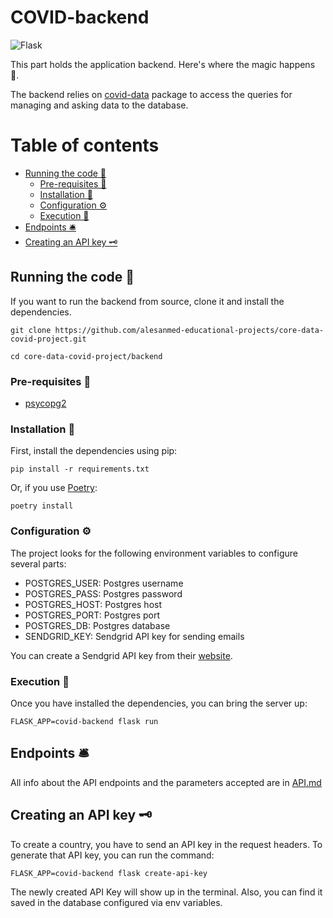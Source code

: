 # COVID-backend
![Flask](https://img.shields.io/badge/flask-%23000.svg?style=for-the-badge&logo=flask&logoColor=white)

This part holds the application backend. Here's where the magic happens 🏀.

The backend relies on [covid-data](https://pypi.org/project/covid-data/) package to access the queries for managing and asking data to the database.

# Table of contents

- [Running the code 🚂](#running-code)
  - [Pre-requisites 🛒](#pre-reqs)
  - [Installation 🎢](#installing)
  - [Configuration ⚙](#configuring)
  - [Execution 🎯](#running)
- [Endpoints 🛎](#endpoints)
- [Creating an API key 🗝](#api-key)

## Running the code 🚂 <a name="running-code"></a>

If you want to run the backend from source, clone it and install the dependencies.

```
git clone https://github.com/alesanmed-educational-projects/core-data-covid-project.git

cd core-data-covid-project/backend
```

### Pre-requisites 🛒 <a name="pre-reqs"></a>

- [psycopg2](https://www.psycopg.org/install/)

### Installation 🎢 <a name="installing"></a>

First, install the dependencies using pip:

```
pip install -r requirements.txt
```

Or, if you use [Poetry](https://python-poetry.org/):

```
poetry install
```

### Configuration ⚙ <a name="configuring"></a>

The project looks for the following environment variables to configure several parts:

- POSTGRES_USER: Postgres username
- POSTGRES_PASS: Postgres password
- POSTGRES_HOST: Postgres host
- POSTGRES_PORT: Postgres port
- POSTGRES_DB: Postgres database
- SENDGRID_KEY: Sendgrid API key for sending emails

You can create a Sendgrid API key from their [website](https://sendgrid.com/).

### Execution 🎯 <a name="running"></a>

Once you have installed the dependencies, you can bring the server up:

```
FLASK_APP=covid-backend flask run
```

## Endpoints 🛎 <a name="endpoints"></a>

All info about the API endpoints and the parameters accepted are in [API.md](API.md)

## Creating an API key 🗝 <a name="api-key"></a>

To create a country, you have to send an API key in the request headers. To generate that API key, you can run the command:

```
FLASK_APP=covid-backend flask create-api-key
```

The newly created API Key will show up in the terminal. Also, you can find it saved in the database configured via env variables.

